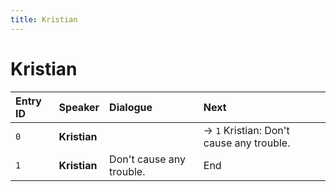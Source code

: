 ```yaml
---
title: Kristian
---
```


# Kristian


| Entry ID | Speaker | Dialogue | Next |
| :------- | :------ | :------- | :------------ |
| `0` | **Kristian** |  | → `1` Kristian: Don't cause any trouble\. |
| `1` | **Kristian** | Don't cause any trouble\. | End |
